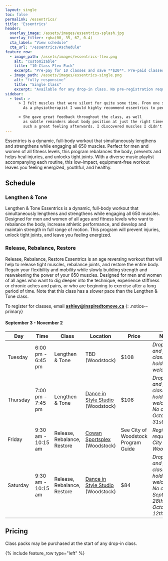 ```yaml
---
layout: single
toc: false
permalink: /essentrics/
title: 'Essentrics'
header:
  overlay_image: /assets/images/essentrics-splash.jpg
  overlay_filter: rgba(00, 35, 67, 0.4)
  cta_label: "View schedule"
  cta_url: "/essentrics/#schedule"
feature_row:
  - image_path: /assets/images/essentrics-flex.png
    alt: "customizable"
    title: "10-Class Flex Pack"
    excerpt: "Pre-pay for 10 classes and save **$20**. Pre-paid classes can be applied to any drop-in class at any time."
  - image_path: /assets/images/essentrics-single.png
    alt: "fully responsive"
    title: "Single Class"
    excerpt: "Available for any drop-in class. No pre-registration required."
sidebar:
  - text: > 
      > I felt muscles that were silent for quite some time. From one session I feel more energized!
        As a physiotherapist I would highly recommend essentrics to people. **-- Parise**

      > She gave great feedback throughout the class, as well
        as subtle reminders about body position at just the right times throughout. It was
        such a great feeling afterwards. I discovered muscles I didn't even realize I had! **-- David**
---
```


Essentrics is a dynamic, full-body workout that simultaneously lengthens and strengthens while engaging all 650 muscles. Perfect for men and women of all fitness levels, this program rebalances the body, prevents and helps heal injuries, and unlocks tight joints. With a diverse music playlist accompanying each routine, this low-impact, equipment-free workout leaves you feeling energized, youthful, and healthy.

## Schedule

### Lengthen & Tone

Lengthen & Tone Essentrics is a dynamic, full-body workout that simultaneously lengthens and strengthens while engaging all 650 muscles. Designed for men and women of all ages and fitness levels who want to rebalance the body, increase athletic performance, and develop and maintain strength in full range of motion. This program will prevent injuries, unlock tight joints, and leave you feeling energized.

### Release, Rebalance, Restore

Release, Rebalance, Restore Essentrics is an age reversing workout that will help to release tight muscles, rebalance joints, and restore the entire body. Regain your flexibility and mobility while slowly building strength and reawakening the power of your 650 muscles. Designed for men and women of all ages who want to dig deeper into the technique, experience stiffness or chronic aches and pains, or who are beginning to exercise after a long period of time. Note that this class has a slower pace than the Lengthen & Tone class.

To register for classes, email **[ashley@inspiredtomove.ca](mailto:ashley@inspiredtomove.ca)**
{: .notice--primary}

#### September 3 - November 2

| Day |Time | Class | Location | Price | Notes
| --- |---- | ----- | -------- | ----- | -----
| Tuesday | 6:00 pm - 6:45 pm | Lengthen & Tone | TBD (Woodstock) | $108 | *Drop-ins and flex class pass holders welcome*
| Thursday | 7:00 pm - 7:45 pm | Lengthen & Tone | [Dance in Style Studio](https://dancewoodstock.com/) (Woodstock) | $108 | *Drop-ins and flex class pass holders welcome; No class October 31st*
| Friday | 9:30 am - 10:15 am | Release, Rebalance, Restore | [Cowan Sportsplex](https://facilities.cityofwoodstock.ca/Home/Detail?Id=d313e804-0975-49bf-92bf-739e8b851642) (Woodstock) | See City of Woodstock Program Guide | *Registration required via City of Woodstock*
| Saturday | 9:30 am - 10:15 am | Release, Rebalance, Restore | [Dance in Style Studio](https://dancewoodstock.com/) (Woodstock) | $84 | *Drop-ins and flex class pass holders welcome; No classes September 28th or October 12th* 

## Pricing

Class packs may be purchased at the start of any drop-in class.

{% include feature_row type="left" %}

